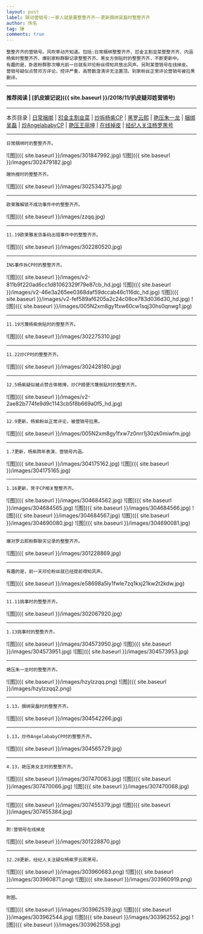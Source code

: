 ```yaml
---
layout: post
label: 联动营销号:一家人就是要整整齐齐——更新捆绑吴磊时整整齐齐
author: 佚名
tag: 锤
comments: true
---
```


    整整齐齐的营销号。风吹草动齐知道。包括:日常捆绑整整齐齐、怼金主割韭菜整整齐齐、内涵杨紫时整整齐齐、爆别家粉群聊记录整整齐齐、黑女方倒贴时的整整齐齐，不断更新中。
    有趣的是，卧底粉群那次曝光前一日就有邓伦粉丝得知并放出风声。另附某营销号在线掉皮。
    营销号疑似点赞邓方评论，控评严重，高赞数澄清评无法置顶。别家粉丝正常评论营销号被拉黑删评。

---
#### 推荐阅读 \| [扒皮娱记说]({{ site.baseurl }}/2018/11/扒皮疑邓姓营销号)
---

本页目录 \| [日常捆绑](#dxjje)  \| [怼金主割韭菜](#dxjja) \| [炒拆杨紫CP](#dxjjb) \| [黑罗云熙](#dxjjc) \| [艳压朱一龙](#dxjjf)  \| [捆绑吴磊](#dxjjh) \| [炒AngelababyCP](#dxjjii)  \| [艳压王丽坤](#dxjjij) \| [在线掉皮](#dxjjd) \| [经纪人关注杨罗黑号](#dxjjg) 

---

<a class="anchor" name="dxjje"></a>

    日常捆绑时的整整齐齐。


![图]({{ site.baseurl }}/images/301847992.jpg)
![图]({{ site.baseurl }}/images/302479182.jpg)

    蹭热搜时的整整齐齐。
    
![图]({{ site.baseurl }}/images/302534375.jpg)

---

<a class="anchor" name="dxjja"></a>

    欧莱雅解锁不成功事件中的整整齐齐。

![图]({{ site.baseurl }}/images/zzqq.jpg)

---
    
    11.19欧莱雅发货条码出错事件中的整整齐齐。
    
![图]({{ site.baseurl }}/images/302280520.jpg)

---

<a class="anchor" name="dxjjb"></a>

    INS事件拆CP时的整整齐齐。
    
![图]({{ site.baseurl }}/images/v2-811b9f220ad6cc1d81062329f79e87cb_hd.jpg)
![图]({{ site.baseurl }}/images/v2-46e3a265ee0368daf59dccab46c116dc_hd.jpg)
![图]({{ site.baseurl }}/images/v2-fef589af6205a2c24c08ce783d036d30_hd.jpg)
![图]({{ site.baseurl }}/images/005N2xm8gy1fxw60cw1sqj30hs0qnwg1.jpg)

---

    11.19污蔑杨紫倒贴时的整整齐齐。
    
![图]({{ site.baseurl }}/images/302275310.jpg)


---

    11.22炒CP时的整整齐齐。

![图]({{ site.baseurl }}/images/302428180.jpg)

---

    12.5杨紫疑似被点赞合体微博，炒CP顺便污蔑倒贴时的整整齐齐。

![图]({{ site.baseurl }}/images/v2-2ae82b774fe9d9c1143cb5f8b669a0f5_hd.jpg)


---

    12.9更新，杨紫粉丝正常评论，被营销号拉黑。

![图]({{ site.baseurl }}/images/005N2xm8gy1fxw7z0nrr1j30zk0miwfm.jpg)

---

    1.7更新，杨紫跨年表演，营销号内涵。

![图]({{ site.baseurl }}/images/304175162.jpg)
![图]({{ site.baseurl }}/images/304175165.jpg)

---

    1.16更新，凳子CP相关整整齐齐。

![图]({{ site.baseurl }}/images/304684562.jpg)
![图]({{ site.baseurl }}/images/304684565.jpg)
![图]({{ site.baseurl }}/images/304684566.jpg)
![图]({{ site.baseurl }}/images/304684567.jpg)
![图]({{ site.baseurl }}/images/304690080.jpg)
![图]({{ site.baseurl }}/images/304690081.jpg)

---

<a class="anchor" name="dxjjc"></a>

    爆对罗云熙粉群聊天记录的整整齐齐。
    
![图]({{ site.baseurl }}/images/301228869.jpg)

---    
    
    有趣的是，前一天邓伦粉丝就已经提前得知风声。
    
![图]({{ site.baseurl }}/images/e58698a5ly1fwle7zq1kxj21kw2t2kdw.jpg)

---

    11.11挑事时的整整齐齐。
    
![图]({{ site.baseurl }}/images/302067920.jpg)

---

    1.13挑事时的整整齐齐。
    
![图]({{ site.baseurl }}/images/304573950.jpg)
![图]({{ site.baseurl }}/images/304573951.jpg)
![图]({{ site.baseurl }}/images/304573953.jpg)

---

<a class="anchor" name="dxjjf"></a>

    艳压朱一龙时的整整齐齐。
    
![图]({{ site.baseurl }}/images/hzylzzqq.png)
![图]({{ site.baseurl }}/images/hzylzzqq2.png)


---

<a class="anchor" name="dxjjh"></a>

    1.13，捆绑吴磊时的整整齐齐。
    
![图]({{ site.baseurl }}/images/304542266.jpg)

---

<a class="anchor" name="dxjji"></a>

    1.13，炒作AngelababyCP时的整整齐齐。
    
![图]({{ site.baseurl }}/images/304565729.jpg)

---

<a class="anchor" name="dxjjj"></a>

    4.13，艳压男女主时的整整齐齐。
    
![图]({{ site.baseurl }}/images/307470063.jpg)
![图]({{ site.baseurl }}/images/307470066.jpg)
![图]({{ site.baseurl }}/images/307470068.jpg)

---

![图]({{ site.baseurl }}/images/307455379.jpg)
![图]({{ site.baseurl }}/images/307455384.jpg)



---

<a class="anchor" name="dxjjd"></a>

    附:营销号在线掉皮

![图]({{ site.baseurl }}/images/301228870.jpg)


---

<a class="anchor" name="dxjjg"></a>

    12.28更新，经纪人关注疑似杨紫罗云熙黑号。

![图]({{ site.baseurl }}/images/303960683.png)
![图]({{ site.baseurl }}/images/303960871.png)
![图]({{ site.baseurl }}/images/303960919.png)

---

    附图。
    
![图]({{ site.baseurl }}/images/303962539.jpg)
![图]({{ site.baseurl }}/images/303962544.jpg)
![图]({{ site.baseurl }}/images/303962552.jpg)
![图]({{ site.baseurl }}/images/303962558.jpg)


